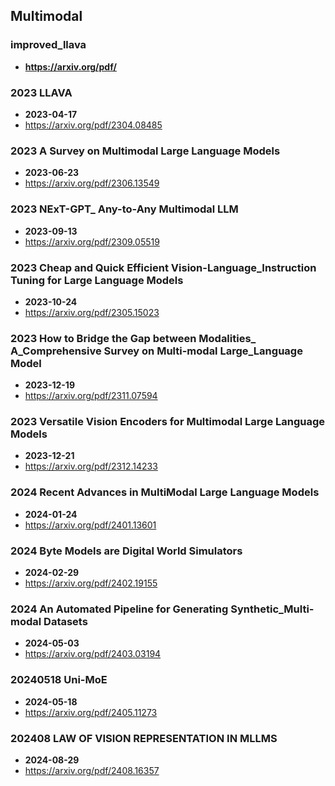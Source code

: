 ## Multimodal


### improved_llava
- **https://arxiv.org/pdf/**
### 2023 LLAVA
- **2023-04-17**
- https://arxiv.org/pdf/2304.08485
### 2023 A Survey on Multimodal Large Language Models
- **2023-06-23**
- https://arxiv.org/pdf/2306.13549
### 2023 NExT-GPT_ Any-to-Any Multimodal LLM
- **2023-09-13**
- https://arxiv.org/pdf/2309.05519
### 2023 Cheap and Quick Efficient Vision-Language_Instruction Tuning for Large Language Models
- **2023-10-24**
- https://arxiv.org/pdf/2305.15023
### 2023 How to Bridge the Gap between Modalities_ A_Comprehensive Survey on Multi-modal Large_Language Model
- **2023-12-19**
- https://arxiv.org/pdf/2311.07594
### 2023 Versatile Vision Encoders for Multimodal Large Language Models
- **2023-12-21**
- https://arxiv.org/pdf/2312.14233
### 2024 Recent Advances in MultiModal Large Language Models
- **2024-01-24**
- https://arxiv.org/pdf/2401.13601
### 2024 Byte Models are Digital World Simulators
- **2024-02-29**
- https://arxiv.org/pdf/2402.19155
### 2024 An Automated Pipeline for Generating Synthetic_Multi-modal Datasets
- **2024-05-03**
- https://arxiv.org/pdf/2403.03194
### 20240518 Uni-MoE
- **2024-05-18**
- https://arxiv.org/pdf/2405.11273
### 202408 LAW OF VISION REPRESENTATION IN MLLMS
- **2024-08-29**
- https://arxiv.org/pdf/2408.16357